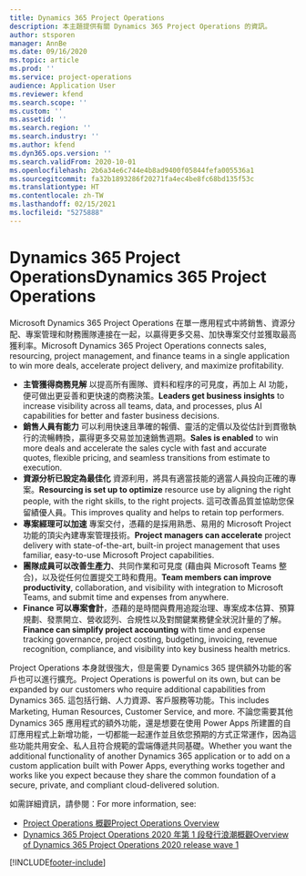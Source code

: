 ```yaml
---
title: Dynamics 365 Project Operations
description: 本主題提供有關 Dynamics 365 Project Operations 的資訊。
author: stsporen
manager: AnnBe
ms.date: 09/16/2020
ms.topic: article
ms.prod: ''
ms.service: project-operations
audience: Application User
ms.reviewer: kfend
ms.search.scope: ''
ms.custom: ''
ms.assetid: ''
ms.search.region: ''
ms.search.industry: ''
ms.author: kfend
ms.dyn365.ops.version: ''
ms.search.validFrom: 2020-10-01
ms.openlocfilehash: 2b6a34e6c744e4b8ad9400f05844fefa005536a1
ms.sourcegitcommit: fa32b1893286f20271fa4ec4be8fc68bd135f53c
ms.translationtype: HT
ms.contentlocale: zh-TW
ms.lasthandoff: 02/15/2021
ms.locfileid: "5275888"
---
```

# <a name="dynamics-365-project-operations"></a><span data-ttu-id="fa529-103">Dynamics 365 Project Operations</span><span class="sxs-lookup"><span data-stu-id="fa529-103">Dynamics 365 Project Operations</span></span>

<span data-ttu-id="fa529-104">Microsoft Dynamics 365 Project Operations 在單一應用程式中將銷售、資源分配、專案管理和財務團隊連接在一起，以贏得更多交易、加快專案交付並獲取最高獲利率。</span><span class="sxs-lookup"><span data-stu-id="fa529-104">Microsoft Dynamics 365 Project Operations connects sales, resourcing, project management, and finance teams in a single application to win more deals, accelerate project delivery, and maximize profitability.</span></span>

-   <span data-ttu-id="fa529-105">**主管獲得商務見解** 以提高所有團隊、資料和程序的可見度，再加上 AI 功能，便可做出更妥善和更快速的商務決策。</span><span class="sxs-lookup"><span data-stu-id="fa529-105">**Leaders get business insights** to increase visibility across all teams, data, and processes, plus AI capabilities for better and faster business decisions.</span></span>
-   <span data-ttu-id="fa529-106">**銷售人員有能力** 可以利用快速且準確的報價、靈活的定價以及從估計到貫徹執行的流暢轉換，贏得更多交易並加速銷售週期。</span><span class="sxs-lookup"><span data-stu-id="fa529-106">**Sales is enabled** to win more deals and accelerate the sales cycle with fast and accurate quotes, flexible pricing, and seamless transitions from estimate to execution.</span></span>
-   <span data-ttu-id="fa529-107">**資源分析已設定為最佳化** 資源利用，將具有適當技能的適當人員投向正確的專案。</span><span class="sxs-lookup"><span data-stu-id="fa529-107">**Resourcing is set up to optimize** resource use by aligning the right people, with the right skills, to the right projects.</span></span> <span data-ttu-id="fa529-108">這可改善品質並協助您保留績優人員。</span><span class="sxs-lookup"><span data-stu-id="fa529-108">This improves quality and helps to retain top performers.</span></span>
-   <span data-ttu-id="fa529-109">**專案經理可以加速** 專案交付，憑藉的是採用熟悉、易用的 Microsoft Project 功能的頂尖內建專案管理技術。</span><span class="sxs-lookup"><span data-stu-id="fa529-109">**Project managers can accelerate** project delivery with state-of-the-art, built-in project management that uses familiar, easy-to-use Microsoft Project capabilities.</span></span>
-   <span data-ttu-id="fa529-110">**團隊成員可以改善生產力**、共同作業和可見度 (藉由與 Microsoft Teams 整合)，以及從任何位置提交工時和費用。</span><span class="sxs-lookup"><span data-stu-id="fa529-110">**Team members can improve productivity**, collaboration, and visibility with integration to Microsoft Teams, and submit time and expenses from anywhere.</span></span>
-   <span data-ttu-id="fa529-111">**Finance 可以專案會計**，憑藉的是時間與費用追蹤治理、專案成本估算、預算規劃、發票開立、營收認列、合規性以及對關鍵業務健全狀況計量的了解。</span><span class="sxs-lookup"><span data-stu-id="fa529-111">**Finance can simplify project accounting** with time and expense tracking governance, project costing, budgeting, invoicing, revenue recognition, compliance, and visibility into key business health metrics.</span></span>

<span data-ttu-id="fa529-112">Project Operations 本身就很強大，但是需要 Dynamics 365 提供額外功能的客戶也可以進行擴充。</span><span class="sxs-lookup"><span data-stu-id="fa529-112">Project Operations is powerful on its own, but can be expanded by our customers who require additional capabilities from Dynamics 365.</span></span> <span data-ttu-id="fa529-113">這包括行銷、人力資源、客戶服務等功能。</span><span class="sxs-lookup"><span data-stu-id="fa529-113">This includes Marketing, Human Resources, Customer Service, and more.</span></span> <span data-ttu-id="fa529-114">不論您需要其他 Dynamics 365 應用程式的額外功能，還是想要在使用 Power Apps 所建置的自訂應用程式上新增功能，一切都能一起運作並且依您預期的方式正常運作，因為這些功能共用安全、私人且符合規範的雲端傳遞共同基礎。</span><span class="sxs-lookup"><span data-stu-id="fa529-114">Whether you want the additional functionality of another Dynamics 365 application or to add on a custom application built with Power Apps, everything works together and works like you expect because they share the common foundation of a secure, private, and compliant cloud-delivered solution.</span></span>

<span data-ttu-id="fa529-115">如需詳細資訊，請參閱：</span><span class="sxs-lookup"><span data-stu-id="fa529-115">For more information, see:</span></span>

- [<span data-ttu-id="fa529-116">Project Operations 概觀</span><span class="sxs-lookup"><span data-stu-id="fa529-116">Project Operations Overview</span></span>](https://dynamics.microsoft.com/en-us/project-operations/overview/)
- [<span data-ttu-id="fa529-117">Dynamics 365 Project Operations 2020 年第 1 段發行浪潮概觀</span><span class="sxs-lookup"><span data-stu-id="fa529-117">Overview of Dynamics 365 Project Operations 2020 release wave 1</span></span>](https://docs.microsoft.com/dynamics365-release-plan/2020wave1/dynamics365-project-operations/)



[!INCLUDE[footer-include](includes/footer-banner.md)]